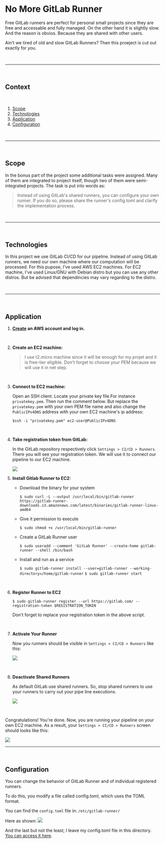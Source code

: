 # No More GitLab Runner

Free GitLab runners are perfect for personal small projects since they are free and accessable and fully managed. On the other hand it is slightly slow. And the reason is obvios. Because they are shared with other users. 

Ain't we tired of old and slow GitLab Runners? Then this proeject is cut out exactly for you.

</br>

___

</br>


## Context
</br>

1. [Scope](#scope)
2. [Technologies](#technologies)
3. [Application](#application)
4. [Configuration](#configuration)



</br>

___

</br>

## Scope
In the bonus part of the project some additional tasks were assigned. Many of them are integrated to project itself, though two of them were semi-integrated projects. The task is put into words as:

> Instead of using GitLab's shared runners, you can configure your own runner. If you do so, please share the runner's config.toml and clarify the implementation process.

</br>

___

</br>

## Technologies
In this project we use GitLab CI/CD for our pipeline. Instead of using GitLab runners, we need our own machine where our computation will be processed. For this pupose, I've used AWS EC2 machines. For EC2 machine, I've used Linux/GNU with Debian distro but you can use any other distros. But be advised that dependincies may vary regarding to the distro.

</br>

___

</br>

## Application

1. **[Create](https://portal.aws.amazon.com/billing/signup#/start/email) an AWS account and log in.**

</br>

2. **Create an EC2 machine:**

	>I use t2.micro machine since it will be enough for my projet and it is free-tier eligible. Don't forget to choose your PEM because we will use it in net step.

	</br>

3. **Connect to EC2 machine:**

	Open an SSH client. Locate your private key file.For instance `privatekey.pem`. Then run the comment below. But replace the `privatekey.pem` with your own PEM file name and also change the `PublicIPv4DNS` address with your own EC2 machine's ip address:

	`$ssh -i "privatekey.pem" ec2-user@PublicIPv4DNS`

</br>

4. **Take registration token from GitLab:**

	In the GitLab repository respectively click `Settings > CI/CD > Runners`. There you will see your registration token. We will use it to connect our pipeline to our EC2 machine.

	<img src="../../img/runner_token.png">

	</br>


5. **Install Gitlab Runner to EC2:**

	- Download the binary for your system 
	
		`$ sudo curl -L --output /usr/local/bin/gitlab-runner https://gitlab-runner-downloads.s3.amazonaws.com/latest/binaries/gitlab-runner-linux-amd64 `
	- Give it permission to execute
	
		`$ sudo chmod +x /usr/local/bin/gitlab-runner`
	- Create a GitLab Runner user 
	
		`$ sudo useradd --comment 'GitLab Runner' --create-home gitlab-runner --shell /bin/bash`
	- Install and run as a service 
	
		`$ sudo gitlab-runner install --user=gitlab-runner --working-directory=/home/gitlab-runner` 
	`$ sudo gitlab-runner start`

</br>

6. **Register Runner to EC2**

	`$ sudo gitlab-runner register --url https://gitlab.com/ --registration-token $REGISTRATION_TOKEN`
	
	Don't forget to replace your registration token in the above script.

</br>

7. **Activate Your Runner**

	Now you runners should be visible in  `Settings > CI/CD > Runners` like this:

	<img src="../../img/activate-runner.png">

</br>

8. **Deactivate Shared Runners**

	As default GitLab use shared runners. So, stop shared runners to use your runners to carry out your pipe line executions.

	<img src="../../img/activate-runner.png">

</br>

Congratulations! You're done. Now, you are running your pipeline on your own EC2 machine. As a result, your `Settings > CI/CD > Runners` screen should looks like this:

<img src="../../img/gitlab-runner.png">

</br>

___

</br>

## Configuration

You can change the behavior of GitLab Runner and of individual registered runners.

To do this, you modify a file called config.toml, which uses the TOML format.

You can find the `config.toml` file in:
`/etc/gitlab-runner/`

Here as shown:
<img src="../../img/runner.png">

And the last but not the least; I leave my config.toml file in this directory. [You can access it here](config.toml).